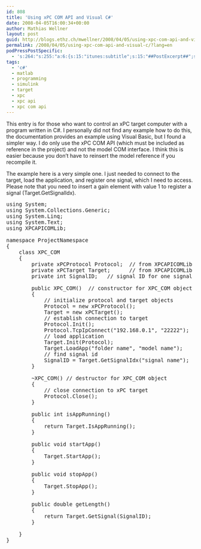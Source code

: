 ```yaml
---
id: 808
title: 'Using xPC COM API and Visual C#'
date: 2008-04-05T16:00:34+00:00
author: Mathias Wellner
layout: post
guid: http://blogs.ethz.ch/mwellner/2008/04/05/using-xpc-com-api-and-visual-c/
permalink: /2008/04/05/using-xpc-com-api-and-visual-c/?lang=en
podPressPostSpecific:
  - 's:264:"s:255:"a:6:{s:15:"itunes:subtitle";s:15:"##PostExcerpt##";s:14:"itunes:summary";s:15:"##PostExcerpt##";s:15:"itunes:keywords";s:17:"##WordPressCats##";s:13:"itunes:author";s:10:"##Global##";s:15:"itunes:explicit";s:7:"Default";s:12:"itunes:block";s:7:"Default";}";";'
tags:
  - 'c#'
  - matlab
  - programming
  - simulink
  - target
  - xpc
  - xpc api
  - xpc com api
---
```

This entry is for those who want to control an xPC target computer with a program written in C#. I personally did not find any example how to do this, the documentation provides an example using Visual Basic, but I found a simpler way. I do only use the xPC COM API (which must be included as reference in the project) and not the model COM interface. I think this is easier because you don&#8217;t have to reinsert the model reference if you recompile it.

The example here is a very simple one. I just needed to connect to the target, load the application, and register one signal, which I need to access. Please note that you need to insert a gain element with value 1 to register a signal (Target.GetSignalIdx).

<pre name="code" class="c#">using System;
using System.Collections.Generic;
using System.Linq;
using System.Text;
using XPCAPICOMLib;

namespace ProjectNamespace
{
    class XPC_COM
    {
        private xPCProtocol Protocol;  // from XPCAPICOMLib
        private xPCTarget Target;      // from XPCAPICOMLib
        private int SignalID;   // signal ID for one signal

        public XPC_COM()  // constructor for XPC_COM object
        {
            // initialize protocol and target objects
            Protocol = new xPCProtocol();
            Target = new xPCTarget();
            // establish connection to target
            Protocol.Init();
            Protocol.TcpIpConnect("192.168.0.1", "22222");
            // load application
            Target.Init(Protocol);
            Target.LoadApp("folder name", "model name");
            // find signal id
            SignalID = Target.GetSignalIdx("signal name");
        }

        ~XPC_COM() // destructor for XPC_COM object
        {
            // close connection to xPC target
            Protocol.Close();
        }

        public int isAppRunning()
        {
            return Target.IsAppRunning();
        }

        public void startApp()
        {
            Target.StartApp();
        }

        public void stopApp()
        {
            Target.StopApp();
        }

        public double getLength()
        {
            return Target.GetSignal(SignalID);
        }

    }
}
</pre>